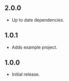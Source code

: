 ## 2.0.0

* Up to date dependencies.

## 1.0.1

* Adds example project.

## 1.0.0

* Initial release.
